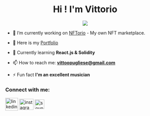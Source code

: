 <h1 align="center">Hi ! I'm Vittorio</h1>

<p align="center">
  <img src="https://readme-typing-svg.herokuapp.com/?color=c33BIF7&size=28&duration=6000&width=552&lines=Frontend+developer+from+Argentina">
</p>

- 🔭 I’m currently working on [NFTorio](https://vittoopugliese.github.io/NFTorio/) - My own NFT marketplace.

- 🤩 Here is my [Portfolio](https://vittoopugliese.github.io/portfolio/)

- 🌱 Currently learning **React.js & Solidity**

- 📫 How to reach me: **vittoopugliese@gmail.com**

- ⚡ Fun fact **I'm an excellent musician**

<h3 align="left">Connect with me:</h3>
<p align="left">
<a href="https://www.linkedin.com/in/vittoopugliese" target="_blank" ><img align="center" src="https://cdn-icons-png.flaticon.com/512/145/145807.png" alt="linkedin" height="40" width="40" /></a>
<a href="https://www.instagram.com/vittoopugliese/" target="_blank" ><img align="center" src="https://raw.githubusercontent.com/rahuldkjain/github-profile-readme-generator/master/src/images/icons/Social/instagram.svg" alt="instagram" height="35" width="45" /></a>
<a href="https://soundcloud.com/vittoopugliese" target="_blank" ><img align="center" src="https://cdn-icons-png.flaticon.com/512/145/145809.png" alt="soundcloud" height="30" width="30" /></a>
</p>

